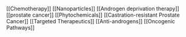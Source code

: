 [[Chemotherapy]]
[[Nanoparticles]]
[[Androgen deprivation therapy]]
[[prostate cancer]]
[[Phytochemicals]]
[[Castration-resistant Prostate Cancer]]
[[Targeted Therapeutics]]
[[Anti-androgens]]
[[Oncogenic Pathways]]
